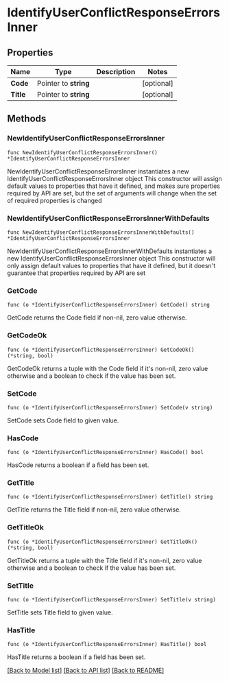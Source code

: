 # IdentifyUserConflictResponseErrorsInner

## Properties

Name | Type | Description | Notes
------------ | ------------- | ------------- | -------------
**Code** | Pointer to **string** |  | [optional] 
**Title** | Pointer to **string** |  | [optional] 

## Methods

### NewIdentifyUserConflictResponseErrorsInner

`func NewIdentifyUserConflictResponseErrorsInner() *IdentifyUserConflictResponseErrorsInner`

NewIdentifyUserConflictResponseErrorsInner instantiates a new IdentifyUserConflictResponseErrorsInner object
This constructor will assign default values to properties that have it defined,
and makes sure properties required by API are set, but the set of arguments
will change when the set of required properties is changed

### NewIdentifyUserConflictResponseErrorsInnerWithDefaults

`func NewIdentifyUserConflictResponseErrorsInnerWithDefaults() *IdentifyUserConflictResponseErrorsInner`

NewIdentifyUserConflictResponseErrorsInnerWithDefaults instantiates a new IdentifyUserConflictResponseErrorsInner object
This constructor will only assign default values to properties that have it defined,
but it doesn't guarantee that properties required by API are set

### GetCode

`func (o *IdentifyUserConflictResponseErrorsInner) GetCode() string`

GetCode returns the Code field if non-nil, zero value otherwise.

### GetCodeOk

`func (o *IdentifyUserConflictResponseErrorsInner) GetCodeOk() (*string, bool)`

GetCodeOk returns a tuple with the Code field if it's non-nil, zero value otherwise
and a boolean to check if the value has been set.

### SetCode

`func (o *IdentifyUserConflictResponseErrorsInner) SetCode(v string)`

SetCode sets Code field to given value.

### HasCode

`func (o *IdentifyUserConflictResponseErrorsInner) HasCode() bool`

HasCode returns a boolean if a field has been set.

### GetTitle

`func (o *IdentifyUserConflictResponseErrorsInner) GetTitle() string`

GetTitle returns the Title field if non-nil, zero value otherwise.

### GetTitleOk

`func (o *IdentifyUserConflictResponseErrorsInner) GetTitleOk() (*string, bool)`

GetTitleOk returns a tuple with the Title field if it's non-nil, zero value otherwise
and a boolean to check if the value has been set.

### SetTitle

`func (o *IdentifyUserConflictResponseErrorsInner) SetTitle(v string)`

SetTitle sets Title field to given value.

### HasTitle

`func (o *IdentifyUserConflictResponseErrorsInner) HasTitle() bool`

HasTitle returns a boolean if a field has been set.


[[Back to Model list]](../README.md#documentation-for-models) [[Back to API list]](../README.md#documentation-for-api-endpoints) [[Back to README]](../README.md)


